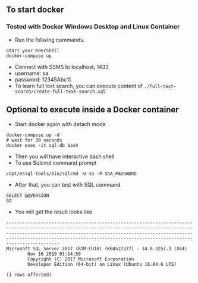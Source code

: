 ## To start docker
### Tested with Docker Windows Desktop and Linux Container   
- Run the follwing commands.
```
Start your PoerShell 
docker-compose up
```

- Connect with SSMS to localhost, 1433
- username: sa
- password: 12345Abc%
- To learn full text search, you can execute content of `./full-text-search/create-full-text-search.sql`

## Optional to execute inside a Docker container
- Start docker again with detach mode
```
docker-compose up -d
# wait for 30 seconds
docker exec -it sql-db bash
```
- Then you will have interactive bash shell
- To use Sqlcmd command prompt
```
/opt/mssql-tools/bin/sqlcmd -U sa -P $SA_PASSWORD 
```
- After that, you can test with SQL command 
```
SELECT @@VERSION
GO
```
- You will get the result looks like
```
------------------------------------------------------------------------------------------------------------------------------------------------------------------------------------------------------------------------------------------------------------------------------------------------------------
Microsoft SQL Server 2017 (RTM-CU18) (KB4527377) - 14.0.3257.3 (X64)
        Nov 16 2019 01:14:50
        Copyright (C) 2017 Microsoft Corporation
        Developer Edition (64-bit) on Linux (Ubuntu 16.04.6 LTS)                                       

(1 rows affected)
```